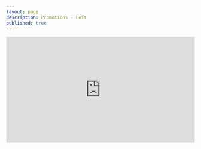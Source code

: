 ```yaml
---
layout: page
description: Promotions - Loïs
published: true
---
```



<div style="padding:56.25% 0 0 0;position:relative;"><iframe src="https://player.vimeo.com/video/463460341?autoplay=1&title=0&byline=0&portrait=0" style="position:absolute;top:0;left:0;width:100%;height:100%;" frameborder="0" allow="autoplay; fullscreen" allowfullscreen></iframe></div><script src="https://player.vimeo.com/api/player.js"></script>